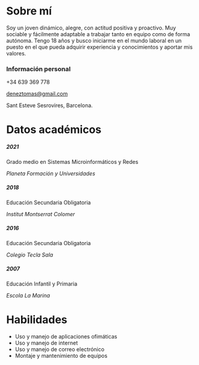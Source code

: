 # Sobre mí
Soy un joven dinámico, alegre, con actitud positiva y proactivo.
Muy sociable y fácilmente adaptable a trabajar tanto en equipo como de
forma autónoma.
Tengo 18 años y busco iniciarme en el mundo laboral en un puesto en el que
pueda adquirir experiencia y conocimientos y aportar mis valores.
### Información personal
+34 639 369 778

deneztomas@gmail.com

Sant Esteve Sesrovires, Barcelona.

# Datos académicos
##### 2021 
Grado medio en Sistemas Microinformáticos y Redes

*Planeta Formación y Universidades*

##### 2018 
Educación Secundaria Obligatoria

*Institut Montserrat Colomer*

##### 2016 
Educación Secundaria Obligatoria

*Colegio Tecla Sala*

##### 2007 
Educación Infantil y Primaria

*Escola La Marina*

# Habilidades
- Uso y manejo de aplicaciones ofimáticas
- Uso y manejo de internet
- Uso y manejo de correo electrónico
- Montaje y mantenimiento de equipos
